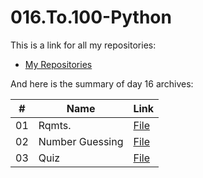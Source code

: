 # 016.To.100-Python

This is a link for all my repositories:

-   [My Repositories](https://github.com/DexxterGWM?tab=repositories)

And here is the summary of day 16 archives:

|  #  | Name                                                                                                                     | Link                                                                           |
| :-: | --------------------------------------------------------------------------------------------------------------------------- | --------------------------------------------------------------------------------- |
| 01  | Rqmts.                            | [File](https://github.com/DexxterGWM/016.To.100-Python/tree/main/01.%20Coffee%20Machine%20(OOP))               |
| 02  | Number Guessing                            | [File](https://github.com/DexxterGWM/016.To.100-Python/tree/main/02.%20Solution%20Walkthrough)               |
| 03  | Quiz                             | [File](https://github.com/DexxterGWM/016.To.100-Python/tree/main/03.%20Quiz)               |
